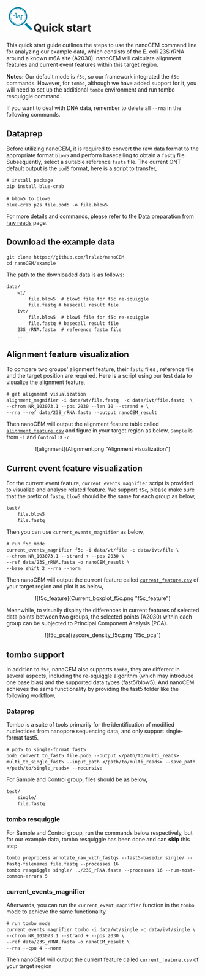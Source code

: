# ![logo](logo_tiny.png "nanoCEM")Quick start

This quick start guide outlines the steps to use the nanoCEM command line for analyzing our example data, which consists
of the E. coli 23S rRNA around a known m6A site (A2030). nanoCEM will calculate alignment features and current event
features within this target region.

 **Notes:** Our default mode is `f5c`, so our framework integrated the `f5c` commands. 
 However, for `tombo`, although we have added support for it, you will need to set up the additional `tombo` environment 
 and run tombo resquiggle command .

If you want to deal with DNA data, remember to delete all `--rna` in the following commands.

## Dataprep

[comment]: <> (Before utilizing NanoCEM, it is required to convert the raw data format to the appropriate format &#40;single-format `fast5`)

[comment]: <> (or `blow5`&#41; and perform basecalling to obtain a `fastq` file. Subsequently, select a suitable reference `fasta` file)

[comment]: <> (based on research requirements and proceed with the re-squiggle process using either `tombo` or `f5c`.)
Before utilizing nanoCEM, it is required to convert the raw data format to the appropriate format `blow5` and 
perform basecalling to obtain a `fastq` file. Subsequently, select a suitable reference `fasta` file.
The current ONT default output is the `pod5` format, here is a script to transfer,
    
    # install package
    pip install blue-crab

    # blow5 to blow5
    blue-crab p2s file.pod5 -o file.blow5

For more details and commands, please refer to the [Data preparation from raw reads](preparation.md) page.

## Download the example data

    git clone https://github.com/lrslab/nanoCEM
    cd nanoCEM/example

The path to the downloaded data is as follows:

    data/
        wt/
            file.blow5  # blow5 file for f5c re-squiggle
            file.fastq # basecall result file
        ivt/
            file.blow5  # blow5 file for f5c re-squiggle
            file.fastq # basecall result file
        23S_rRNA.fasta  # reference fasta file
        ...     

## Alignment feature visualization

To compare two groups' alignment feature,  their `fastq` files , reference file and the target position are required. Here is a
script using our test data to visualize the alignment feature,

    # get alignment visualization 
    alignment_magnifier -i data/wt/file.fastq  -c data/ivt/file.fastq  \
    --chrom NR_103073.1 --pos 2030 --len 10 --strand + \
    --rna --ref data/23S_rRNA.fasta --output nanoCEM_result 

Then nanoCEM will output the alignment feature table called [`alignment_feature.csv`](output_format.md) and figure in
your target region as below, `Sample` is from `-i` and `Control` is  `-c`

<center>![alignment](Alignment.png "Alignment visualization") </center>

## Current event feature visualization

For the current event feature,  `current_events_magnifier` script is provided to visualize and analyse related feature.
We support `f5c`, please make sure that the prefix of `fastq`, `blow5` should be the same
for each group as below,

    test/
        file.blow5
        file.fastq

Then you can use `current_events_magnifier` as below,

    # run f5c mode
    current_events_magnifier f5c -i data/wt/file -c data/ivt/file \
    --chrom NR_103073.1 --strand + --pos 2030 \
    --ref data/23S_rRNA.fasta -o nanoCEM_result \
    --base_shift 2 --rna --norm

Then nanoCEM will output the current feature called [`current_feature.csv`](output_format.md) of your target region
and plot it as below,

<center>![f5c_feature](Current_boxplot_f5c.png "f5c_feature") </center>

Meanwhile, to visually display the differences in current features of selected data points between two groups, the
selected points (A2030) within each group can be subjected to Principal Component Analysis (PCA).

<center>![f5c_pca](zscore_density_f5c.png "f5c_pca") </center>

## tombo support

In addition to `f5c`, nanoCEM also supports `tombo`, they are different in several aspects, including the re-squiggle algorithm
(which may introduce one base bias) and the supported data types (fast5/blow5). And nanoCEM achieves the same functionality by 
providing the fast5 folder like the following workflow,

### Dataprep

Tombo is a suite of tools primarily for the identification of modified nucleotides from nanopore sequencing data, and only support single-format fast5.

    # pod5 to single-format fast5
    pod5 convert to_fast5 file.pod5 --output </path/to/multi_reads>
    multi_to_single_fast5 --input_path </path/to/multi_reads> --save_path </path/to/single_reads> --recursive

For Sample and Control group,  files should be as below,

    test/
        single/
        file.fastq

###  tombo resquiggle
For Sample and Control group, run the commands below respectively, but for our example data, tombo resquiggle has been done and can **skip** this step
 
    tombo preprocess annotate_raw_with_fastqs --fast5-basedir single/ --fastq-filenames file.fastq --processes 16 
    tombo resquiggle single/ ../23S_rRNA.fasta --processes 16 --num-most-common-errors 5
    
### current_events_magnifier
Afterwards, you can run the `current_event_magnifier` function in the `tombo` mode to achieve the same functionality.

    # run tombo mode
    current_events_magnifier tombo -i data/wt/single -c data/ivt/single \
    --chrom NR_103073.1 --strand + --pos 2030 \
    --ref data/23S_rRNA.fasta -o nanoCEM_result \
    --rna --cpu 4 --norm

Then nanoCEM will output the current feature called [`current_feature.csv`](output_format.md) of your target region